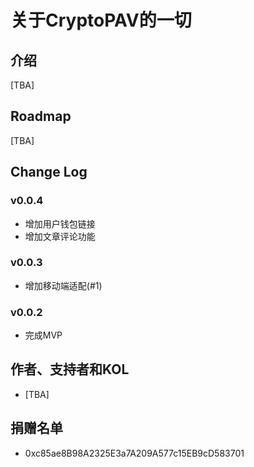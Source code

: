 # 关于CryptoPAV的一切

## 介绍

[TBA]

## Roadmap

[TBA]

## Change Log

### v0.0.4

* 增加用户钱包链接
* 增加文章评论功能

### v0.0.3

* 增加移动端适配(#1)

### v0.0.2

* 完成MVP

## 作者、支持者和KOL

* [TBA]

## 捐赠名单

* 0xc85ae8B98A2325E3a7A209A577c15EB9cD583701
